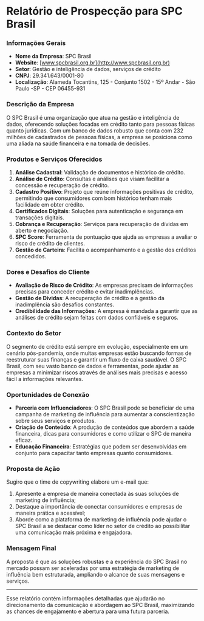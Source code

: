 # Relatório de Prospecção para SPC Brasil

### Informações Gerais
- **Nome da Empresa**: SPC Brasil
- **Website**: [www.spcbrasil.org.br](http://www.spcbrasil.org.br)
- **Setor**: Gestão e inteligência de dados, serviços de crédito
- **CNPJ**: 29.341.643/0001-80
- **Localização**: Alameda Tocantins, 125 - Conjunto 1502 - 15º Andar - São Paulo -SP - CEP 06455-931

### Descrição da Empresa
O SPC Brasil é uma organização que atua na gestão e inteligência de dados, oferecendo soluções focadas em crédito tanto para pessoas físicas quanto jurídicas. Com um banco de dados robusto que conta com 232 milhões de cadastrados de pessoas físicas, a empresa se posiciona como uma aliada na saúde financeira e na tomada de decisões. 

### Produtos e Serviços Oferecidos
1. **Análise Cadastral**: Validação de documentos e histórico de crédito.
2. **Análise de Crédito**: Consultas e análises que visam facilitar a concessão e recuperação de crédito.
3. **Cadastro Positivo**: Projeto que reúne informações positivas de crédito, permitindo que consumidores com bom histórico tenham mais facilidade em obter crédito.
4. **Certificados Digitais**: Soluções para autenticação e segurança em transações digitais.
5. **Cobrança e Recuperação**: Serviços para recuperação de dívidas em aberto e negociação.
6. **SPC Score**: Ferramenta de pontuação que ajuda as empresas a avaliar o risco de crédito de clientes.
7. **Gestão de Carteira**: Facilita o acompanhamento e a gestão dos créditos concedidos.

### Dores e Desafios do Cliente
- **Avaliação de Risco de Crédito**: As empresas precisam de informações precisas para conceder crédito e evitar inadimplências.
- **Gestão de Dívidas**: A recuperação de crédito e a gestão da inadimplência são desafios constantes.
- **Credibilidade das Informações**: A empresa é mandada a garantir que as análises de crédito sejam feitas com dados confiáveis e seguros.

### Contexto do Setor
O segmento de crédito está sempre em evolução, especialmente em um cenário pós-pandemia, onde muitas empresas estão buscando formas de reestruturar suas finanças e garantir um fluxo de caixa saudável. O SPC Brasil, com seu vasto banco de dados e ferramentas, pode ajudar as empresas a minimizar riscos através de análises mais precisas e acesso fácil a informações relevantes.

### Oportunidades de Conexão
- **Parceria com Influenciadores**: O SPC Brasil pode se beneficiar de uma campanha de marketing de influência para aumentar a conscientização sobre seus serviços e produtos.
- **Criação de Conteúdo**: A produção de conteúdos que abordem a saúde financeira, dicas para consumidores e como utilizar o SPC de maneira eficaz.
- **Educação Financeira**: Estratégias que podem ser desenvolvidas em conjunto para capacitar tanto empresas quanto consumidores.

### Proposta de Ação
Sugiro que o time de copywriting elabore um e-mail que:
1. Apresente a empresa de maneira conectada às suas soluções de marketing de influência;
2. Destaque a importância de conectar consumidores e empresas de maneira prática e acessível;
3. Aborde como a plataforma de marketing de influência pode ajudar o SPC Brasil a se destacar como líder no setor de crédito ao possibilitar uma comunicação mais próxima e engajadora.

### Mensagem Final
A proposta é que as soluções robustas e a experiência do SPC Brasil no mercado possam ser aceleradas por uma estratégia de marketing de influência bem estruturada, ampliando o alcance de suas mensagens e serviços.

---
Esse relatório contém informações detalhadas que ajudarão no direcionamento da comunicação e abordagem ao SPC Brasil, maximizando as chances de engajamento e abertura para uma futura parceria.